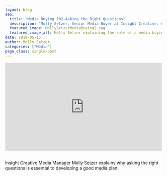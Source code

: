 ```yaml
---
layout: blog
seo:
  title: "Media Buying 102—Asking the Right Questions"
  description: "Molly Setzer, Senior Media Buyer at Insight Creative, explains the role of a media buyer, how they can support your company's marketing efforts and how they help you get the most out of your marketing budget."
  featured_image: MollySetzerMediaBuying2.jpg
  featured_image_alt: Molly Setzer explaining the role of a media buying
date: 2019-05-15
author: Molly Setzer
categories: ["Media"]
page_class: single-post
---
```


<div class="aspect-ratio">
<div class="wistia_responsive_padding" style="padding:56.25% 0 0 0;position:relative;"><div class="wistia_responsive_wrapper" style="height:100%;left:0;position:absolute;top:0;width:100%;"><iframe src="https://fast.wistia.net/embed/iframe/ovd4jg0xat?videoFoam=true" title="Molly Media 2 Blog 2019 Video" allow="autoplay; fullscreen" allowtransparency="true" frameborder="0" scrolling="no" class="wistia_embed" name="wistia_embed" allowfullscreen msallowfullscreen width="100%" height="100%"></iframe></div></div>
<script src="https://fast.wistia.net/assets/external/E-v1.js" async></script>
</div>

<br>

Insight Creative Media Manager Molly Setzer explains why asking the right questions is essential to developing a good media plan.
